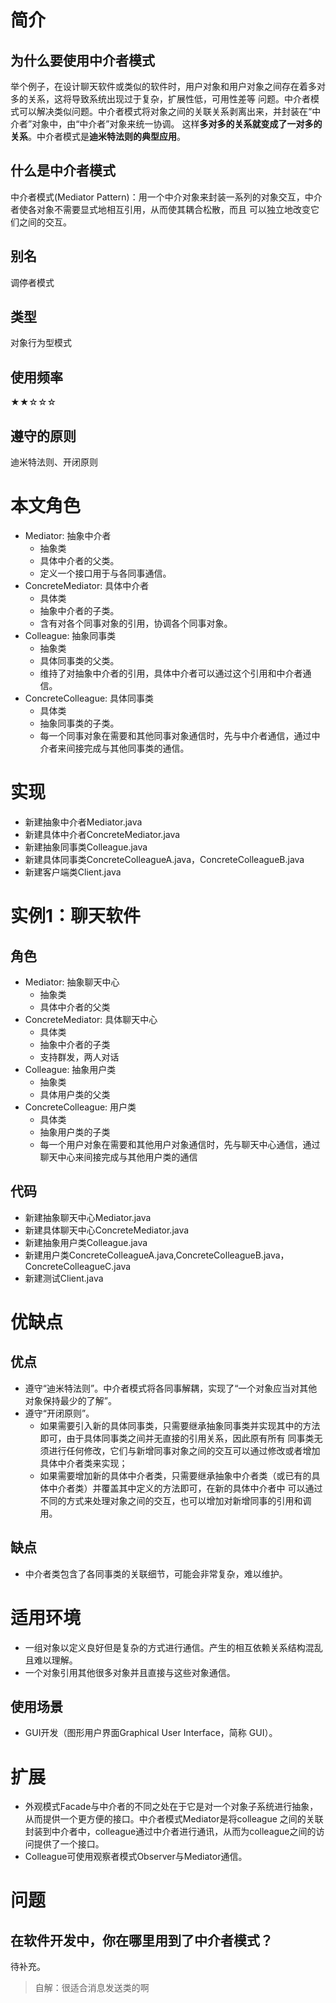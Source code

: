 # 简介
## 为什么要使用中介者模式
举个例子，在设计聊天软件或类似的软件时，用户对象和用户对象之间存在着多对多的关系，这将导致系统出现过于复杂，扩展性低，可用性差等
问题。中介者模式可以解决类似问题。中介者模式将对象之间的关联关系剥离出来，并封装在“中介者”对象中，由“中介者”对象来统一协调。
这样**多对多的关系就变成了一对多的关系**。中介者模式是**迪米特法则的典型应用**。
## 什么是中介者模式
中介者模式(Mediator Pattern)：用一个中介对象来封装一系列的对象交互，中介者使各对象不需要显式地相互引用，从而使其耦合松散，而且
可以独立地改变它们之间的交互。
## 别名
调停者模式
## 类型
对象行为型模式
## 使用频率
★★☆☆☆
## 遵守的原则
迪米特法则、开闭原则
# 本文角色
- Mediator: 抽象中介者 
    - 抽象类
    - 具体中介者的父类。
    - 定义一个接口用于与各同事通信。
- ConcreteMediator: 具体中介者 
    - 具体类
    - 抽象中介者的子类。
    - 含有对各个同事对象的引用，协调各个同事对象。
- Colleague: 抽象同事类 
    - 抽象类
    - 具体同事类的父类。
    - 维持了对抽象中介者的引用，具体中介者可以通过这个引用和中介者通信。
- ConcreteColleague: 具体同事类 
    - 具体类
    - 抽象同事类的子类。
    - 每一个同事对象在需要和其他同事对象通信时，先与中介者通信，通过中介者来间接完成与其他同事类的通信。
# 实现
- 新建抽象中介者Mediator.java
- 新建具体中介者ConcreteMediator.java
- 新建抽象同事类Colleague.java
- 新建具体同事类ConcreteColleagueA.java，ConcreteColleagueB.java
- 新建客户端类Client.java
# 实例1：聊天软件
## 角色
- Mediator: 抽象聊天中心 
    - 抽象类 
    - 具体中介者的父类 
- ConcreteMediator: 具体聊天中心 
    - 具体类 
    - 抽象中介者的子类 
    - 支持群发，两人对话 
- Colleague: 抽象用户类 
    - 抽象类 
    - 具体用户类的父类 
- ConcreteColleague: 用户类 
    - 具体类 
    - 抽象用户类的子类 
    - 每一个用户对象在需要和其他用户对象通信时，先与聊天中心通信，通过聊天中心来间接完成与其他用户类的通信
## 代码
- 新建抽象聊天中心Mediator.java
- 新建具体聊天中心ConcreteMediator.java
- 新建抽象用户类Colleague.java
- 新建用户类ConcreteColleagueA.java,ConcreteColleagueB.java，ConcreteColleagueC.java
- 新建测试Client.java

# 优缺点
## 优点
- 遵守“迪米特法则”。中介者模式将各同事解耦，实现了“一个对象应当对其他对象保持最少的了解”。
- 遵守“开闭原则”。 
    - 如果需要引入新的具体同事类，只需要继承抽象同事类并实现其中的方法即可，由于具体同事类之间并无直接的引用关系，因此原有所有
    同事类无须进行任何修改，它们与新增同事对象之间的交互可以通过修改或者增加具体中介者类来实现；
    - 如果需要增加新的具体中介者类，只需要继承抽象中介者类（或已有的具体中介者类）并覆盖其中定义的方法即可，在新的具体中介者中
    可以通过不同的方式来处理对象之间的交互，也可以增加对新增同事的引用和调用。
## 缺点
- 中介者类包含了各同事类的关联细节，可能会非常复杂，难以维护。
# 适用环境
- 一组对象以定义良好但是复杂的方式进行通信。产生的相互依赖关系结构混乱且难以理解。
- 一个对象引用其他很多对象并且直接与这些对象通信。
## 使用场景
- GUI开发（图形用户界面Graphical User Interface，简称 GUI）。
# 扩展
- 外观模式Facade与中介者的不同之处在于它是对一个对象子系统进行抽象，从而提供一个更方便的接口。中介者模式Mediator是将colleague
之间的关联封装到中介者中，colleague通过中介者进行通讯，从而为colleague之间的访问提供了一个接口。
- Colleague可使用观察者模式Observer与Mediator通信。

# 问题
## 在软件开发中，你在哪里用到了中介者模式？
待补充。
>自解：很适合消息发送类的啊